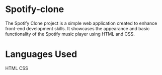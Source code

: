 # Spotify-clone
The Spotify Clone project is a simple web application created to enhance front-end development skills. It showcases the appearance and basic functionality of the Spotify music player using HTML and CSS.

# Languages Used
HTML
CSS
